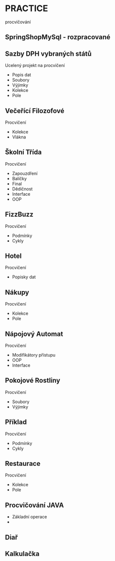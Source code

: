 # PRACTICE
procvičování 

## SpringShopMySql - rozpracované



## Sazby DPH vybraných států
Ucelený projekt na procvičení 
- Popis dat
- Soubory
- Výjimky
- Kolekce
- Pole

## Večeřící Filozofové
Procvičení
- Kolekce
- Vlákna

## Školní Třída
Procvičení
- Zapouzdření
- Balíčky
- Final
- Dědičnost
- Interface
- OOP

## FizzBuzz
Procvičení 
- Podmínky
- Cykly

## Hotel
Procvičení
- Popisky dat

## Nákupy
Procvičení
- Kolekce 
- Pole

## Nápojový Automat
Procvičení
- Modifikátory přístupu
- OOP
- Interface

## Pokojové Rostliny
Procvičení
-  Soubory
-  Výjimky 

## Příklad
Procvičení
- Podmínky 
- Cykly

## Restaurace
Procvičení
- Kolekce
- Pole

## Procvičování JAVA
- Základní operace
- 


## Diař

## Kalkulačka



